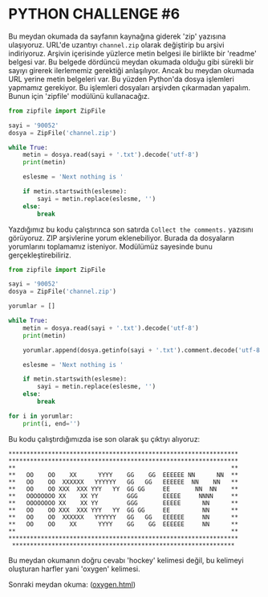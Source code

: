 # PYTHON CHALLENGE #6
Bu meydan okumada da sayfanın kaynağına giderek 'zip' yazısına ulaşıyoruz. URL'de uzantıyı ```channel.zip``` olarak değiştirip bu arşivi indiriyoruz. Arşivin içerisinde yüzlerce metin belgesi ile birlikte bir 'readme' belgesi var. Bu belgede dördüncü meydan okumada olduğu gibi sürekli bir sayıyı girerek ilerlememiz gerektiği anlaşılıyor. Ancak bu meydan okumada URL yerine metin belgeleri var. Bu yüzden Python'da dosya işlemleri yapmamız gerekiyor. Bu işlemleri dosyaları arşivden çıkarmadan yapalım. Bunun için 'zipfile' modülünü kullanacağız.
```python
from zipfile import ZipFile

sayi = '90052'
dosya = ZipFile('channel.zip')

while True:
    metin = dosya.read(sayi + '.txt').decode('utf-8')
    print(metin)

    eslesme = 'Next nothing is '

    if metin.startswith(eslesme):
        sayi = metin.replace(eslesme, '')
    else:
        break
```
Yazdığımız bu kodu çalıştırınca son satırda ```Collect the comments.``` yazısını görüyoruz. ZIP arşivlerine yorum eklenebiliyor. Burada da dosyaların yorumlarını toplamamız isteniyor. Modülümüz sayesinde bunu gerçekleştirebiliriz.
```python
from zipfile import ZipFile

sayi = '90052'
dosya = ZipFile('channel.zip')

yorumlar = []

while True:
    metin = dosya.read(sayi + '.txt').decode('utf-8')
    print(metin)

    yorumlar.append(dosya.getinfo(sayi + '.txt').comment.decode('utf-8'))

    eslesme = 'Next nothing is '

    if metin.startswith(eslesme):
        sayi = metin.replace(eslesme, '')
    else:
        break

for i in yorumlar:
    print(i, end='')
```
Bu kodu çalıştırdığımızda ise son olarak şu çıktıyı alıyoruz:
```
****************************************************************
****************************************************************
**                                                            **
**   OO    OO    XX      YYYY    GG    GG  EEEEEE NN      NN  **
**   OO    OO  XXXXXX   YYYYYY   GG   GG   EEEEEE  NN    NN   **
**   OO    OO XXX  XXX YYY   YY  GG GG     EE       NN  NN    **
**   OOOOOOOO XX    XX YY        GGG       EEEEE     NNNN     **
**   OOOOOOOO XX    XX YY        GGG       EEEEE      NN      **
**   OO    OO XXX  XXX YYY   YY  GG GG     EE         NN      **
**   OO    OO  XXXXXX   YYYYYY   GG   GG   EEEEEE     NN      **
**   OO    OO    XX      YYYY    GG    GG  EEEEEE     NN      **
**                                                            **
****************************************************************
 **************************************************************
```
Bu meydan okumanın doğru cevabı 'hockey' kelimesi değil, bu kelimeyi oluşturan harfler yani 'oxygen' kelimesi.

Sonraki meydan okuma: ([oxygen.html](http://www.pythonchallenge.com/pc/def/oxygen.html))